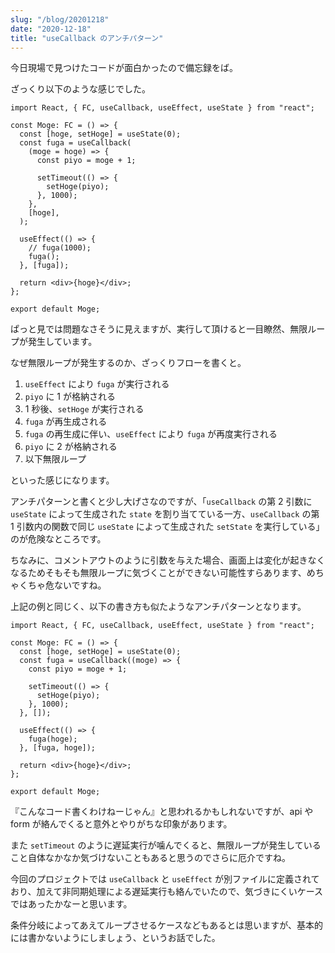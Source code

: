 ```yaml
---
slug: "/blog/20201218"
date: "2020-12-18"
title: "useCallback のアンチパターン"
---
```


今日現場で見つけたコードが面白かったので備忘録をば。

ざっくり以下のような感じでした。

```tsx
import React, { FC, useCallback, useEffect, useState } from "react";

const Moge: FC = () => {
  const [hoge, setHoge] = useState(0);
  const fuga = useCallback(
    (moge = hoge) => {
      const piyo = moge + 1;

      setTimeout(() => {
        setHoge(piyo);
      }, 1000);
    },
    [hoge],
  );

  useEffect(() => {
    // fuga(1000);
    fuga();
  }, [fuga]);

  return <div>{hoge}</div>;
};

export default Moge;
```

ぱっと見では問題なさそうに見えますが、実行して頂けると一目瞭然、無限ループが発生しています。

なぜ無限ループが発生するのか、ざっくりフローを書くと。

1. `useEffect` により `fuga` が実行される
2. `piyo` に 1 が格納される
3. 1 秒後、`setHoge` が実行される
4. `fuga` が再生成される
5. `fuga` の再生成に伴い、`useEffect` により `fuga` が再度実行される
6. `piyo` に 2 が格納される
7. 以下無限ループ

といった感じになります。

アンチパターンと書くと少し大げさなのですが、「`useCallback` の第 2 引数に `useState` によって生成された `state` を割り当てている一方、`useCallback` の第 1 引数内の関数で同じ `useState` によって生成された `setState` を実行している」のが危険なところです。

ちなみに、コメントアウトのように引数を与えた場合、画面上は変化が起きなくなるためそもそも無限ループに気づくことができない可能性すらあります、めちゃくちゃ危ないですね。

上記の例と同じく、以下の書き方も似たようなアンチパターンとなります。

```tsx
import React, { FC, useCallback, useEffect, useState } from "react";

const Moge: FC = () => {
  const [hoge, setHoge] = useState(0);
  const fuga = useCallback((moge) => {
    const piyo = moge + 1;

    setTimeout(() => {
      setHoge(piyo);
    }, 1000);
  }, []);

  useEffect(() => {
    fuga(hoge);
  }, [fuga, hoge]);

  return <div>{hoge}</div>;
};

export default Moge;
```

『こんなコード書くわけねーじゃん』と思われるかもしれないですが、api や form が絡んでくると意外とやりがちな印象があります。

また `setTimeout` のように遅延実行が噛んでくると、無限ループが発生していること自体なかなか気づけないこともあると思うのでさらに厄介ですね。

今回のプロジェクトでは `useCallback` と `useEffect` が別ファイルに定義されており、加えて非同期処理による遅延実行も絡んでいたので、気づきにくいケースではあったかなーと思います。

条件分岐によってあえてループさせるケースなどもあるとは思いますが、基本的には書かないようにしましょう、というお話でした。
